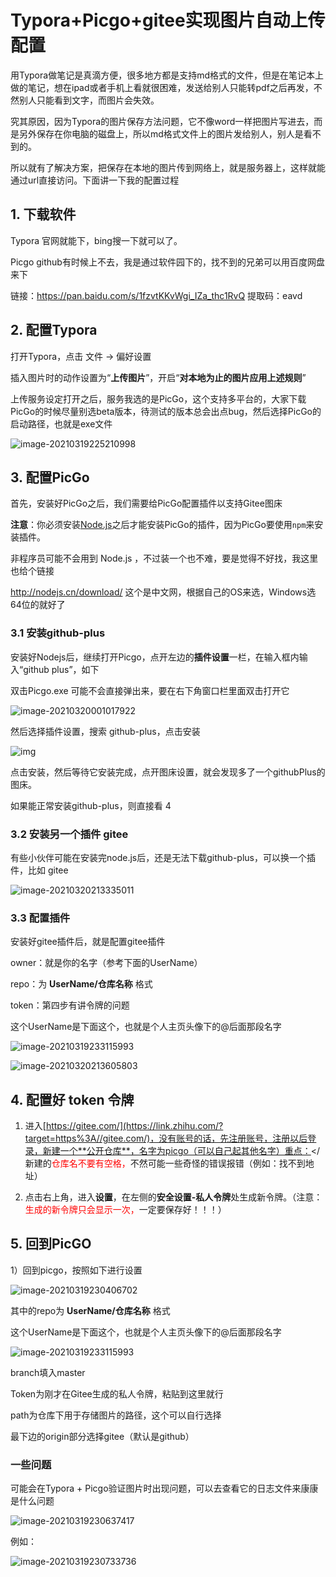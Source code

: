 # Typora+Picgo+gitee实现图片自动上传配置

用Typora做笔记是真滴方便，很多地方都是支持md格式的文件，但是在笔记本上做的笔记，想在ipad或者手机上看就很困难，发送给别人只能转pdf之后再发，不然别人只能看到文字，而图片会失效。

究其原因，因为Typora的图片保存方法问题，它不像word一样把图片写进去，而是另外保存在你电脑的磁盘上，所以md格式文件上的图片发给别人，别人是看不到的。

所以就有了解决方案，把保存在本地的图片传到网络上，就是服务器上，这样就能通过url直接访问。下面讲一下我的配置过程



## 1. 下载软件

Typora 官网就能下，bing搜一下就可以了。

Picgo github有时候上不去，我是通过软件园下的，找不到的兄弟可以用百度网盘来下

链接：https://pan.baidu.com/s/1fzvtKKvWgi_IZa_thc1RvQ 
提取码：eavd 

## 2. 配置Typora

打开Typora，点击 文件 -> 偏好设置

插入图片时的动作设置为“**上传图片**”，开启“**对本地为止的图片应用上述规则**”

上传服务设定打开之后，服务我选的是PicGo，这个支持多平台的，大家下载PicGo的时候尽量别选beta版本，待测试的版本总会出点bug，然后选择PicGo的启动路径，也就是exe文件

![image-20210319225210998](https://happychan.oss-cn-shenzhen.aliyuncs.com/img/pic/20210319225211.png)

## 3. 配置PicGo

首先，安装好PicGo之后，我们需要给PicGo配置插件以支持Gitee图床

**注意**：你必须安装[Node.js](https://link.zhihu.com/?target=https%3A//nodejs.org/en/)之后才能安装PicGo的插件，因为PicGo要使用`npm`来安装插件。

非程序员可能不会用到 Node.js ，不过装一个也不难，要是觉得不好找，我这里也给个链接

http://nodejs.cn/download/ 这个是中文网，根据自己的OS来选，Windows选64位的就好了

### 3.1 安装github-plus

安装好Nodejs后，继续打开Picgo，点开左边的**插件设置**一栏，在输入框内输入“github plus”，如下

双击Picgo.exe 可能不会直接弹出来，要在右下角窗口栏里面双击打开它

![image-20210320001017922](https://happychan.oss-cn-shenzhen.aliyuncs.com/img/pic/20210320001017.png)

然后选择插件设置，搜索 github-plus，点击安装

![img](https://pic1.zhimg.com/80/v2-270b499aeadae15d014215b32b1204c8_720w.jpg)

点击安装，然后等待它安装完成，点开图床设置，就会发现多了一个githubPlus的图床。

如果能正常安装github-plus，则直接看 4

### 3.2 安装另一个插件 gitee

有些小伙伴可能在安装完node.js后，还是无法下载github-plus，可以换一个插件，比如 gitee

![image-20210320213335011](https://happychan.oss-cn-shenzhen.aliyuncs.com/img/pic/20210320213335.png)



### 3.3 配置插件

安装好gitee插件后，就是配置gitee插件

owner：就是你的名字（参考下面的UserName）

repo：为 **UserName/仓库名称** 格式

token：第四步有讲令牌的问题

这个UserName是下面这个，也就是个人主页头像下的@后面那段名字

![image-20210319233115993](https://happychan.oss-cn-shenzhen.aliyuncs.com/img/pic/20210319233116.png)

![image-20210320213605803](https://happychan.oss-cn-shenzhen.aliyuncs.com/img/pic/20210320213605.png)

## 4. 配置好 token 令牌

1. 进入[https://gitee.com/](https://link.zhihu.com/?target=https%3A//gitee.com/)，没有账号的话，先注册账号，注册以后登录，新建一个**公开仓库**，名字为picgo（可以自己起其他名字）重点：</新建的<font color='red'>仓库名不要有空格，</font>不然可能一些奇怪的错误报错（例如：找不到地址）

2. 点击右上角，进入**设置**，在左侧的**安全设置-私人令牌**处生成新令牌。（注意：<font color='red'>生成的新令牌只会显示一次，</font>一定要保存好！！！）

## 5. 回到PicGO

1）回到picgo，按照如下进行设置

![image-20210319230406702](https://happychan.oss-cn-shenzhen.aliyuncs.com/img/pic/20210319230406.png)

其中的repo为 **UserName/仓库名称** 格式

这个UserName是下面这个，也就是个人主页头像下的@后面那段名字

![image-20210319233115993](https://happychan.oss-cn-shenzhen.aliyuncs.com/img/pic/20210319233116.png)

branch填入master

Token为刚才在Gitee生成的私人令牌，粘贴到这里就行

path为仓库下用于存储图片的路径，这个可以自行选择

最下边的origin部分选择gitee（默认是github）



### 一些问题

可能会在Typora + Picgo验证图片时出现问题，可以去查看它的日志文件来康康是什么问题

![image-20210319230637417](https://happychan.oss-cn-shenzhen.aliyuncs.com/img/pic/20210319230637.png)

例如：

![image-20210319230733736](https://happychan.oss-cn-shenzhen.aliyuncs.com/img/pic/20210319230733.png)